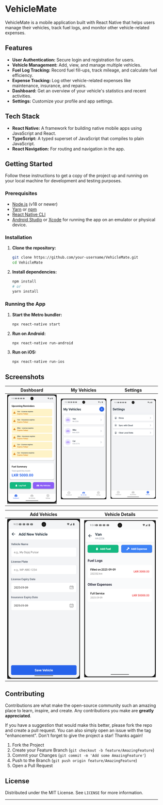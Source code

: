 # VehicleMate

VehicleMate is a mobile application built with React Native that helps users manage their vehicles, track fuel logs, and monitor other vehicle-related expenses.

## Features

- **User Authentication:** Secure login and registration for users.
- **Vehicle Management:** Add, view, and manage multiple vehicles.
- **Fuel Log Tracking:** Record fuel fill-ups, track mileage, and calculate fuel efficiency.
- **Expense Tracking:** Log other vehicle-related expenses like maintenance, insurance, and repairs.
- **Dashboard:** Get an overview of your vehicle's statistics and recent activities.
- **Settings:** Customize your profile and app settings.

## Tech Stack

- **React Native:** A framework for building native mobile apps using JavaScript and React.
- **TypeScript:** A typed superset of JavaScript that compiles to plain JavaScript.
- **React Navigation:** For routing and navigation in the app.

## Getting Started

Follow these instructions to get a copy of the project up and running on your local machine for development and testing purposes.

### Prerequisites

- [Node.js](https://nodejs.org/) (v18 or newer)
- [Yarn](https://yarnpkg.com/) or [npm](https://www.npmjs.com/)
- [React Native CLI](https://reactnative.dev/docs/environment-setup)
- [Android Studio](https://developer.android.com/studio) or [Xcode](https://developer.apple.com/xcode/) for running the app on an emulator or physical device.

### Installation

1.  **Clone the repository:**
    ```sh
    git clone https://github.com/your-username/VehicleMate.git
    cd VehicleMate
    ```

2.  **Install dependencies:**
    ```sh
    npm install
    # or
    yarn install
    ```

### Running the App

1.  **Start the Metro bundler:**
    ```sh
    npx react-native start
    ```

2.  **Run on Android:**
    ```sh
    npx react-native run-android
    ```

3.  **Run on iOS:**
    ```sh
    npx react-native run-ios
    ```

## Screenshots

| Dashboard | My Vehicles | Settings |
| :----------: | :-------: | :---------: |
|  ![Login Screen](https://github.com/ThaminduDisnaZ/VehicleMate-ReactNative-Frontend/raw/master/Screenshot%202025-09-09%20210016.png)     |  ![Dashboard](https://github.com/ThaminduDisnaZ/VehicleMate-ReactNative-Frontend/raw/master/Screenshot%202025-09-09%20210213.png)  |   ![My Vehicles](https://github.com/ThaminduDisnaZ/VehicleMate-ReactNative-Frontend/raw/master/Screenshot%202025-09-09%20210250.png)   |

| Add Vehicles | Vehicle Details |
| :-------------: | :----------: |
| ![Vehicle Details](https://github.com/ThaminduDisnaZ/VehicleMate-ReactNative-Frontend/raw/master/Screenshot%202025-09-09%20210308.png) | ![Add Fuel Log](https://github.com/ThaminduDisnaZ/VehicleMate-ReactNative-Frontend/raw/master/Screenshot%202025-09-09%20210434.png) |


## Contributing

Contributions are what make the open-source community such an amazing place to learn, inspire, and create. Any contributions you make are **greatly appreciated**.

If you have a suggestion that would make this better, please fork the repo and create a pull request. You can also simply open an issue with the tag "enhancement".
Don't forget to give the project a star! Thanks again!

1.  Fork the Project
2.  Create your Feature Branch (`git checkout -b feature/AmazingFeature`)
3.  Commit your Changes (`git commit -m 'Add some AmazingFeature'`)
4.  Push to the Branch (`git push origin feature/AmazingFeature`)
5.  Open a Pull Request

## License

Distributed under the MIT License. See `LICENSE` for more information.

---

